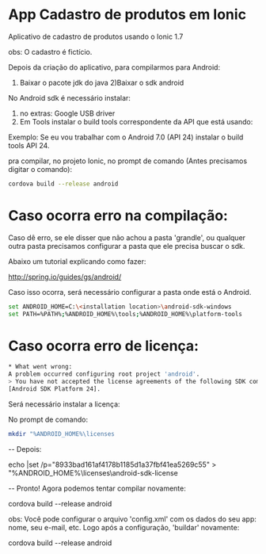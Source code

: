 # App Cadastro de produtos em Ionic
Aplicativo de cadastro de produtos usando o Ionic 1.7

obs: O cadastro é fictício.

Depois da criação do aplicativo, para compilarmos para Android:
1) Baixar o pacote jdk do java
2)Baixar o sdk android

No Android sdk é necessário  instalar:
1) no extras: Google USB driver
2) Em Tools instalar o build tools correspondente da API que está usando: 

Exemplo: Se eu vou trabalhar com o Android 7.0 (API 24) instalar o build tools API 24.

pra compilar, no projeto Ionic, no prompt de comando (Antes precisamos digitar o comando):

```bash
cordova build --release android
```
# Caso ocorra erro na compilação:

Caso dê erro, se ele disser que não achou a pasta 'grandle', ou qualquer outra pasta precisamos configurar a pasta que ele precisa buscar o sdk. 

Abaixo um tutorial explicando como fazer:

http://spring.io/guides/gs/android/

Caso isso ocorra, será necessário configurar a pasta onde está o Android.

```bash
set ANDROID_HOME=C:\<installation location>\android-sdk-windows
set PATH=%PATH%;%ANDROID_HOME%\tools;%ANDROID_HOME%\platform-tools
```
# Caso ocorra erro de licença:

```bash
* What went wrong:
A problem occurred configuring root project 'android'.
> You have not accepted the license agreements of the following SDK components:
[Android SDK Platform 24].
```
Será necessário instalar a licença:

No prompt de comando: 

```bash
mkdir "%ANDROID_HOME%\licenses
```

-- Depois: 

echo |set /p="8933bad161af4178b1185d1a37fbf41ea5269c55" > "%ANDROID_HOME%\licenses\android-sdk-license

-- Pronto! Agora podemos tentar compilar novamente:

cordova build --release android

obs: Você pode configurar o arquivo 'config.xml' com os dados do seu app: nome, seu e-mail, etc. Logo após a configuração, 'buildar' novamente:

cordova build --release android



